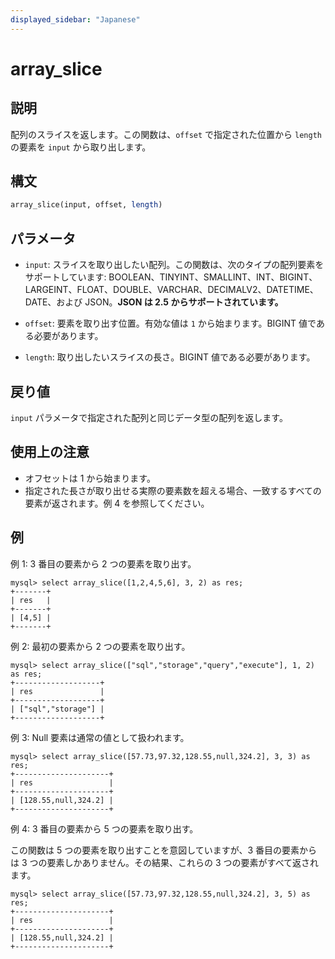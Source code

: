 ```yaml
---
displayed_sidebar: "Japanese"
---
```


# array_slice

## 説明

配列のスライスを返します。この関数は、`offset` で指定された位置から `length` の要素を `input` から取り出します。

## 構文

```Haskell
array_slice(input, offset, length)
```

## パラメータ

- `input`: スライスを取り出したい配列。この関数は、次のタイプの配列要素をサポートしています: BOOLEAN、TINYINT、SMALLINT、INT、BIGINT、LARGEINT、FLOAT、DOUBLE、VARCHAR、DECIMALV2、DATETIME、DATE、および JSON。**JSON は 2.5 からサポートされています。**

- `offset`: 要素を取り出す位置。有効な値は `1` から始まります。BIGINT 値である必要があります。

- `length`: 取り出したいスライスの長さ。BIGINT 値である必要があります。

## 戻り値

`input` パラメータで指定された配列と同じデータ型の配列を返します。

## 使用上の注意

- オフセットは 1 から始まります。
- 指定された長さが取り出せる実際の要素数を超える場合、一致するすべての要素が返されます。例 4 を参照してください。

## 例

例 1: 3 番目の要素から 2 つの要素を取り出す。

```Plain
mysql> select array_slice([1,2,4,5,6], 3, 2) as res;
+-------+
| res   |
+-------+
| [4,5] |
+-------+
```

例 2: 最初の要素から 2 つの要素を取り出す。

```Plain
mysql> select array_slice(["sql","storage","query","execute"], 1, 2) as res;
+-------------------+
| res               |
+-------------------+
| ["sql","storage"] |
+-------------------+
```

例 3: Null 要素は通常の値として扱われます。

```Plain
mysql> select array_slice([57.73,97.32,128.55,null,324.2], 3, 3) as res;
+---------------------+
| res                 |
+---------------------+
| [128.55,null,324.2] |
+---------------------+
```

例 4: 3 番目の要素から 5 つの要素を取り出す。

この関数は 5 つの要素を取り出すことを意図していますが、3 番目の要素からは 3 つの要素しかありません。その結果、これらの 3 つの要素がすべて返されます。

```Plain
mysql> select array_slice([57.73,97.32,128.55,null,324.2], 3, 5) as res;
+---------------------+
| res                 |
+---------------------+
| [128.55,null,324.2] |
+---------------------+
```
